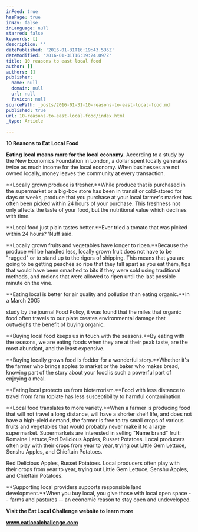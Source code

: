 ```yaml
---
inFeed: true
hasPage: true
inNav: false
inLanguage: null
starred: false
keywords: []
description: ''
datePublished: '2016-01-31T16:19:43.535Z'
dateModified: '2016-01-31T16:19:24.097Z'
title: 10 reasons to east local food
author: []
authors: []
publisher:
  name: null
  domain: null
  url: null
  favicon: null
sourcePath: _posts/2016-01-31-10-reasons-to-east-local-food.md
published: true
url: 10-reasons-to-east-local-food/index.html
_type: Article

---
```

**10 Reasons to Eat Local Food**

**Eating local means more for the local economy**. According to a study by the New Economics Foundation in London, a dollar spent locally generates twice as much income for the local economy. When businesses are not owned locally, money leaves the community at every transaction.

**Locally grown produce is fresher.**While produce that is purchased in the supermarket or a big-box store has been in transit or cold-stored for days or weeks, produce that you purchase at your local farmer's market has often been picked within 24 hours of your purchase. This freshness not only affects the taste of your food, but the nutritional value which declines with time.

**Local food just plain tastes better.**Ever tried a tomato that was picked within 24 hours? 'Nuff said.

**Locally grown fruits and vegetables have longer to ripen.**Because the produce will be handled less, locally grown fruit does not have to be "rugged" or to stand up to the rigors of shipping. This means that you are going to be getting peaches so ripe that they fall apart as you eat them, figs that would have been smashed to bits if they were sold using traditional methods, and melons that were allowed to ripen until the last possible minute on the vine.

**Eating local is better for air quality and pollution than eating organic.**In a March 2005

study by the journal Food Policy, it was found that the miles that organic food often travels to our plate creates environmental damage that outweighs the benefit of buying organic.

**Buying local food keeps us in touch with the seasons.**By eating with the seasons, we are eating foods when they are at their peak taste, are the most abundant, and the least expensive.

**Buying locally grown food is fodder for a wonderful story.**Whether it's the farmer who brings apples to market or the baker who makes bread, knowing part of the story about your food is such a powerful part of enjoying a meal.

**Eating local protects us from bioterrorism.**Food with less distance to travel from farm toplate has less susceptibility to harmful contamination.

**Local food translates to more variety.**When a farmer is producing food that will not travel a long distance, will have a shorter shelf life, and does not have a high-yield demand, the farmer is free to try small crops of various fruits and vegetables that would probably never make it to a large supermarket. Supermarkets are interested in selling "Name brand" fruit: Romaine Lettuce,Red Delicious Apples, Russet Potatoes. Local producers often play with their crops from year to year, trying out Little Gem Lettuce, Senshu Apples, and Chieftain Potatoes.

Red Delicious Apples, Russet Potatoes. Local producers often play with their crops from year to year, trying out Little Gem Lettuce, Senshu Apples, and Chieftain Potatoes.

**Supporting local providers supports responsible land development.**When you buy local, you give those with local open space -- farms and pastures -- an economic reason to stay open and undeveloped.

**Visit the Eat Local Challenge website to learn more**

**www.eatlocalchallenge.com**